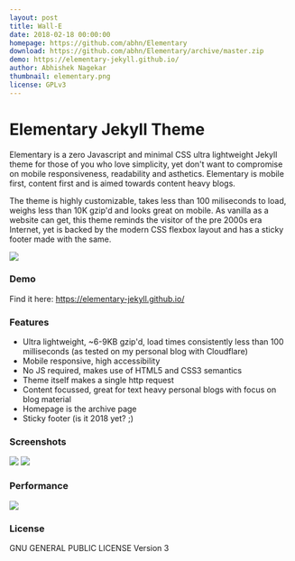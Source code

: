 ```yaml
---
layout: post
title: Wall-E
date: 2018-02-18 00:00:00
homepage: https://github.com/abhn/Elementary
download: https://github.com/abhn/Elementary/archive/master.zip
demo: https://elementary-jekyll.github.io/
author: Abhishek Nagekar
thumbnail: elementary.png
license: GPLv3
---
```


# Elementary Jekyll Theme

Elementary is a zero Javascript and minimal CSS ultra lightweight Jekyll theme for those of you who love simplicity, yet don't want to compromise on mobile responsiveness, readability and asthetics. Elementary is mobile first, content first and is aimed towards content heavy blogs.

The theme is highly customizable, takes less than 100 miliseconds to load, weighs less than 10K gzip'd and looks great on mobile. As vanilla as a website can get, this theme reminds the visitor of the pre 2000s era Internet, yet is backed by the modern CSS flexbox layout and has a sticky footer made with the same.

<img src="https://github.com/abhn/Elementary/blob/master/tmp/multi-display.png?raw=true">

### Demo
Find it here: <a href="https://elementary-jekyll.github.io/">https://elementary-jekyll.github.io/</a>

### Features
- Ultra lightweight, ~6-9KB gzip'd, load times consistently less than 100 milliseconds (as tested on my personal blog with Cloudflare)
- Mobile responsive, high accessibility
- No JS required, makes use of HTML5 and CSS3 semantics
- Theme itself makes a single http request
- Content focussed, great for text heavy personal blogs with focus on blog material
- Homepage is the archive page
- Sticky footer (is it 2018 yet? ;)

### Screenshots

<img src="https://github.com/abhn/Elementary/blob/master/tmp/desktop.png?raw=true">
<img src="https://github.com/abhn/Elementary/blob/master/tmp/mobile.png?raw=true">

### Performance

<img src="https://github.com/abhn/Elementary/blob/master/tmp/perf.png?raw=true">

### License
GNU GENERAL PUBLIC LICENSE Version 3